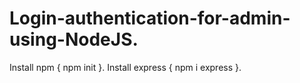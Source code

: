 # Login-authentication-for-admin-using-NodeJS.
Install npm { npm init }.
Install express { npm i express }.
